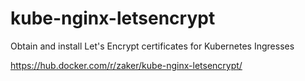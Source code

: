 # kube-nginx-letsencrypt

Obtain and install Let's Encrypt certificates for Kubernetes Ingresses

https://hub.docker.com/r/zaker/kube-nginx-letsencrypt/
